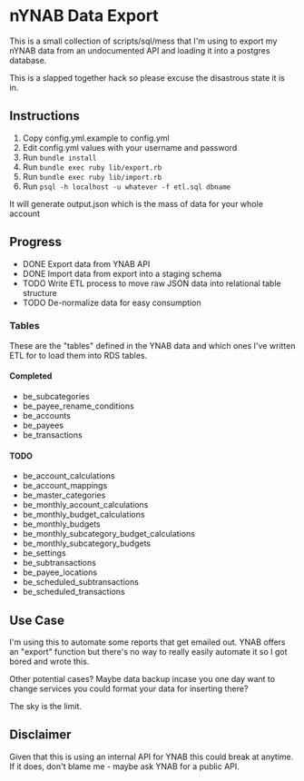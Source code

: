 # nYNAB Data Export
This is a small collection of scripts/sql/mess that I'm using to export my nYNAB data from an undocumented API and loading it into a postgres database.

This is a slapped together hack so please excuse the disastrous state it is in.

## Instructions
1. Copy config.yml.example to config.yml
2. Edit config.yml values with your username and password
3. Run `bundle install`
4. Run `bundle exec ruby lib/export.rb`
5. Run `bundle exec ruby lib/import.rb`
6. Run `psql -h localhost -u whatever -f etl.sql dbname`

It will generate output.json which is the mass of data for your whole account

## Progress
* DONE Export data from YNAB API
* DONE Import data from export into a staging schema
* TODO Write ETL process to move raw JSON data into relational table structure
* TODO De-normalize data for easy consumption

### Tables
These are the "tables" defined in the YNAB data and which ones I've written ETL for to load them into RDS tables.

#### Completed
* be_subcategories
* be_payee_rename_conditions
* be_accounts
* be_payees
* be_transactions

#### TODO
* be_account_calculations
* be_account_mappings
* be_master_categories
* be_monthly_account_calculations
* be_monthly_budget_calculations
* be_monthly_budgets
* be_monthly_subcategory_budget_calculations
* be_monthly_subcategory_budgets
* be_settings
* be_subtransactions
* be_payee_locations
* be_scheduled_subtransactions
* be_scheduled_transactions

## Use Case
I'm using this to automate some reports that get emailed out. YNAB offers an "export" function but there's no way to really easily automate it so I got bored and wrote this.

Other potential cases? Maybe data backup incase you one day want to change services you could format your data for inserting there? 

The sky is the limit.

## Disclaimer
Given that this is using an internal API for YNAB this could break at anytime. If it does, don't blame me - maybe ask YNAB for a public API.